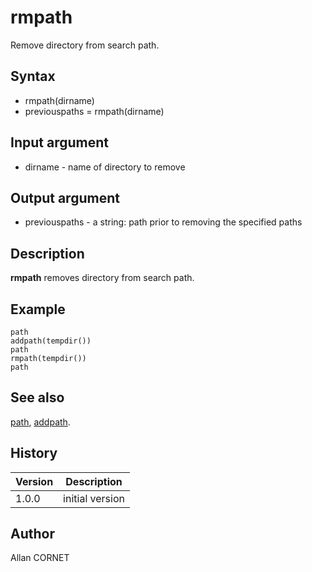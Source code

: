 

# rmpath

Remove directory from search path.

## Syntax

- rmpath(dirname)
- previouspaths = rmpath(dirname)

## Input argument

 - dirname - name of directory to remove

## Output argument

 - previouspaths - a string: path prior to removing the specified paths

## Description


  <p><b>rmpath</b> removes directory from search path.</p>


## Example

```Nelson
path
addpath(tempdir())
path			
rmpath(tempdir())
path
```

## See also

[path](path.md), [addpath](addpath.md).
## History

|Version|Description|
|------|------|
|1.0.0|initial version|


## Author

Allan CORNET



